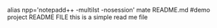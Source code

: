 alias npp='notepadd++ -multiIst -nosession'
mate README.md
#demo project README FILE
this is a simple read me file
